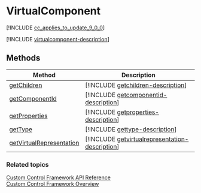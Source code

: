 # VirtualComponent

[!INCLUDE [cc_applies_to_update_9_0_0](../../../includes/cc_applies_to_update_9_0_0.md)]

[!INCLUDE [virtualcomponent-description](includes/virtualcomponent-description.md)]

## Methods

|Method | Description | 
| ------|-------------|
|[getChildren](virtualcomponent/getchildren.md)|[!INCLUDE [getchildren-description](virtualcomponent/includes/getchildren-description.md)]|
|[getComponentId](virtualcomponent/getcomponentid.md)|[!INCLUDE [getcomponentid-description](virtualcomponent/includes/getcomponentid-description.md)]|
|[getProperties](virtualcomponent/getproperties.md)|[!INCLUDE [getproperties-description](virtualcomponent/includes/getproperties-description.md)]|
|[getType](virtualcomponent/gettype.md)|[!INCLUDE [gettype-description](virtualcomponent/includes/gettype-description.md)]|
|[getVirtualRepresentation](virtualcomponent/getvirtualrepresentation.md)|[!INCLUDE [getvirtualrepresentation-description](virtualcomponent/includes/getvirtualrepresentation-description.md)]|

### Related topics

[Custom Control Framework API Reference](index.md)<br />
[Custom Control Framework Overview](../custom-control-framework-overview.md)
